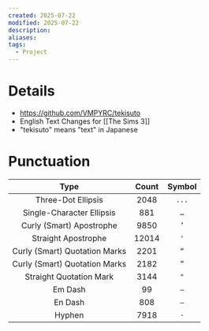```yaml
---
created: 2025-07-22
modified: 2025-07-22
description: 
aliases: 
tags:
  - Project
---
```


# Details

- https://github.com/VMPYRC/tekisuto
- English Text Changes for [[The Sims 3]]
- "tekisuto" means "text" in Japanese

# Punctuation

|             Type              | Count | Symbol |
| :---------------------------: | :---: | :----: |
|      Three-Dot Ellipsis       | 2048  | `...`  |
|   Single-Character Ellipsis   |  881  |  `…`   |
|   Curly (Smart) Apostrophe    | 9850  |  `’`   |
|      Straight Apostrophe      | 12014 |  `'`   |
| Curly (Smart) Quotation Marks | 2201  |  `“`   |
| Curly (Smart) Quotation Marks | 2182  |  `”`   |
|    Straight Quotation Mark    | 3144  |  `"`   |
|            Em Dash            |  99   |  `—`   |
|            En Dash            |  808  |  `–`   |
|            Hyphen             | 7918  |  `-`   |

